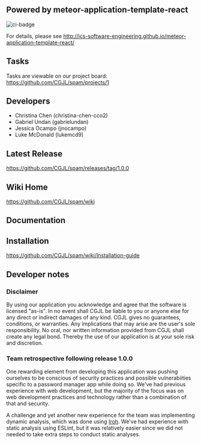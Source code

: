 ## Powered by meteor-application-template-react
![ci-badge](https://github.com/ics-software-engineering/meteor-application-template-react/workflows/ci-meteor-application-template-react/badge.svg)

For details, please see http://ics-software-engineering.github.io/meteor-application-template-react/

## Tasks
Tasks are viewable on our project board:
https://github.com/CGJL/spam/projects/1

## Developers
* Christina Chen (christina-chen-cco2)
* Gabriel Undan (gabrielundan)
* Jessica Ocampo (jnocampo)
* Luke McDonald (lukemcd9)

## Latest Release 
https://github.com/CGJL/spam/releases/tag/1.0.0

## Wiki Home
https://github.com/CGJL/spam/wiki

## Documentation

## Installation
https://github.com/CGJL/spam/wiki/Installation-guide

## Developer notes
### Disclaimer

By using our application you acknowledge and agree that the software is licensed "as-is". In no event shall CGJL be liable to you or anyone else for any direct or indirect damages of any kind. CGJL gives no guarantees, conditions, or warranties. Any implications that may arise are the user's sole responsibility. No oral, nor written information provided from CGJL shall create any legal bond. Thereby the use of our application is at your sole risk and discretion.

### Team retrospective following release 1.0.0

One rewarding element from developing this application was pushing ourselves to be conscious of security practices and possible vulnerabiities specific to a password manager app while doing so. We've had previous experience with web development, but the majority of the focus was on web development practices and technology rather than a combination of that and security.  

A challenge and yet another new experience for the team was implementing dynamic analysis, which was done using [Iroh](https://github.com/maierfelix/Iroh). We've had experience with static analysis using ESLint, but it was relatively easier since we did not needed to take extra steps to conduct static analyses.

